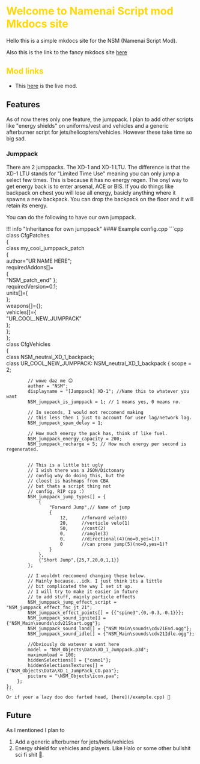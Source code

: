
# <span style="color:gold">Welcome to Namenai Script mod Mkdocs site</span> 	
Hello this is a simple mkdocs site for the NSM (Namenai Script Mod).

Also this is the link to the fancy mkdocs site [here](https://namenai-script-mod-docs.readthedocs.io/en/latest/)	
	
## <span style="color:gold">Mod links </span> 	
- This [here](www.google.com) is the live mod.	

## Features

As of now theres only one feature, the jumppack. I plan to add other scripts like "energy shields" on uniforms/vest and vehicles and a generic afterburner script for jets/helicopters/vehicles. However these take time so big sad.


### Jumppack
There are 2 jumppacks. The XD-1 and XD-1 LTU. The difference is that the XD-1 LTU stands for "Limited Time Use" meaning you can only jump a select few times. This is because it has no energy regen. The onyl way to get energy back is to enter arsenal, ACE or BIS. If you do things like backpack on chest you will lose all energy, basicly anything where it spawns a new backpack. You can drop the backpack on the floor and it will retain its energy.


You can do the following to have our own jumppack.

!!! info "Inheritance for own jumppack"	
    #### Example config.cpp	
    ```cpp	
    class CfgPatches	
    {	
        class my_cool_jumppack_patch	
        {	
            author="UR NAME HERE";	
            requiredAddons[]=	
            {	
                "NSM_patch_end"
            };	
            requiredVersion=0.1;	
            units[]={	
            };	
            weapons[]={};	
            vehicles[]={	
                "UR_COOL_NEW_JUMPPACK"	
            };	
        };	
    };	
    class CfgVehicles	
    {	
        class NSM_neutral_XD_1_backpack;	
        class UR_COOL_NEW_JUMPPACK: NSM_neutral_XD_1_backpack
        {
            scope = 2;

            // wowe daz me 😊
            author = "NSM";
            displayname = "[Jumppack] XD-1"; //Name this to whatever you want
            NSM_jumppack_is_jumppack = 1; // 1 means yes, 0 means no.

            // In seconds, I would not reccomend making 
            // this less then 1 just to account for user lag/network lag.
            NSM_jumppack_spam_delay = 1;

            // How much energy the pack has, think of like fuel.
            NSM_jumppack_energy_capacity = 200; 
            NSM_jumppack_recharge = 5; // How much energy per second is regenerated.

            
            // This is a little bit ugly
            // I wish there was a JSON/Dictonary
            // config way do doing this, but the 
            // cloest is hashmaps from CBA
            // but thats a script thing not
            // config, RIP cpp :)
            NSM_jumppack_jump_types[] = {
                {
                    "Forward Jump",// Name of jump
                    {
                        12,		//forward velo(0)
                        20,		//verticle velo(1)
                        50,		//cost(2)
                        0,		//angle(3)
                        0,		//directional(4)(no=0,yes=1)?
                        0		//can prone jump(5)(no=0,yes=1)?
                    }
                },
                {"Short Jump",{25,7,20,0,1,1}}
            };

            // I wouldnt reccomend changing these below.
            // Mainly because...idk. I just think its a little
            // bit complicated the way I set it up.
            // I will try to make it easier in future
            // to add stuff, mainly particle effects
            NSM_jumppack_jump_effect_script = "NSM_jumppack_effect_fnc_jt_21";
            NSM_jumppack_effect_points[] = {{"spine3",{0,-0.3,-0.1}}}; 
            NSM_jumppack_sound_ignite[] = {"NSM_Main\sounds\cdv21Start.ogg"};
            NSM_jumppack_sound_land[] = {"NSM_Main\sounds\cdv21End.ogg"};
            NSM_jumppack_sound_idle[] = {"NSM_Main\sounds\cdv21Idle.ogg"};

            //Obviously do watever u want here
            model = "NSM_Objects\Data\XD_1_Jumppack.p3d";
            maximumload = 100;
            hiddenSelections[] = {"camo1"};
            hiddenSelectionsTextures[] = {"NSM_Objects\Data\XD_1_JumpPack_CO.paa"};
            picture = "\NSM_Objects\icon.paa";
        };
    };	
    ```
    Or if your a lazy doo doo farted head, [here](/example.cpp) 💩


## Future

As I mentioned I plan to

1. Add a generic afterburner for jets/helis/vehicles
2. Energy shield for vehicles and players. Like Halo or some other bullshit sci fi shit 💩.